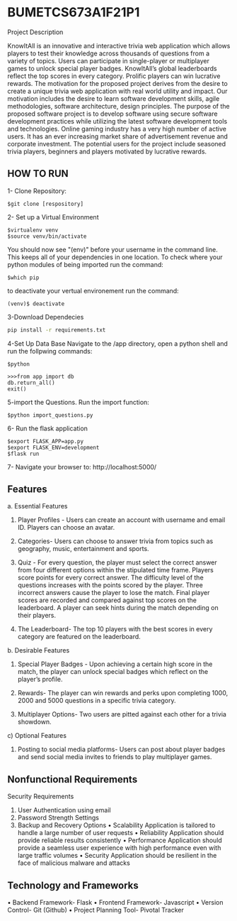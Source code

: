 # BUMETCS673A1F21P1

Project Description

KnowItAll is an innovative and interactive trivia web application which allows players to test their knowledge across thousands of questions from a variety of topics. Users can participate in single-player or multiplayer games to unlock special player badges. KnowItAll’s global leaderboards reflect the top scores in every category. Prolific players can win lucrative rewards. 
The motivation for the proposed project derives from the desire to create a unique trivia web application with real world utility and impact. Our motivation includes the desire to learn software development skills, agile methodologies, software architecture, design principles. The purpose of the proposed software project is to develop software using secure software development practices while utilizing the latest software development tools and technologies.
Online gaming industry has a very high number of active users. It has an ever increasing market share of advertisement revenue and corporate investment. The potential users for the project include seasoned trivia players, beginners and players motivated by lucrative rewards. 

## HOW TO RUN

1- Clone Repository: 
```
$git clone [respository]
```
2- Set up a Virtual Environment

```
$virtualenv venv
$source venv/bin/activate
```
You should now see "(env)" before your username in the command line. This keeps all of your dependencies in one location. To check where your python modules of being imported run the command:
```
$which pip
```

to deactivate your vertual environement run the command:
```
(venv)$ deactivate
```
	
3-Download Dependecies

```bash
pip install -r requirements.txt
```

4-Set Up Data Base
Navigate to the /app directory, open a python shell and run the follpwing commands:
```
$python
```

```
>>>from app import db
db.return_all()
exit()
```

5-import the Questions. Run the import function:

```
$python import_questions.py
```

6- Run the flask application
```
$export FLASK_APP=app.py
$export FLASK_ENV=development
$flask run
```

7- Navigate your browser to: http://localhost:5000/

## Features

         

a.	Essential Features


1.	Player Profiles - Users can create an account with username and email ID. Players   can   choose an avatar. 


2.	Categories- Users can choose to answer trivia from topics such as geography, music,     entertainment and sports.


3.	Quiz - For every question, the player must select the correct answer from four different    options within the stipulated time frame. Players score points for every                     correct answer. The difficulty level of the questions increases with the points scored by the player.  Three incorrect answers cause the player to lose the                       match. Final player scores are recorded and compared against top scores on the leaderboard. A player can seek hints during the match depending on their players. 


4.	The Leaderboard- The top 10 players with the best scores in every category are featured on the leaderboard.



b.	Desirable Features


1.	Special Player Badges - Upon achieving a certain high score in the match, the player can unlock special badges which reflect on the player’s profile.


2.	Rewards- The player can win rewards and perks upon completing 1000, 2000 and 5000 questions in a specific trivia category.


3.	Multiplayer Options- Two users are pitted against each other for a trivia showdown. 
                       
c)   Optional Features

1.	Posting to social media platforms- Users can post about player badges and send social media invites to friends to play multiplayer games. 

## Nonfunctional Requirements
Security Requirements 
1.	User Authentication using email
2.	Password Strength Settings
3.	Backup and Recovery Options
•	Scalability
Application is tailored to handle a large number of user requests
•	Reliability
Application should provide reliable results consistently
•	Performance
Application should provide a seamless user experience with high performance even with large traffic volumes
•	Security
Application should be resilient in the face of malicious malware and attacks


## Technology and Frameworks


•	Backend Framework-  Flask
•	Frontend Framework- Javascript
•	Version Control- Git (Github)
•	Project Planning Tool- Pivotal Tracker


